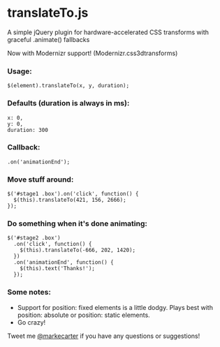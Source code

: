 translateTo.js
==============

A simple jQuery plugin for hardware-accelerated CSS transforms with graceful .animate() fallbacks

Now with Modernizr support! (Modernizr.css3dtransforms)

### Usage:

    $(element).translateTo(x, y, duration);
  
### Defaults (duration is always in ms):

    x: 0,
    y: 0,
    duration: 300

### Callback:

    .on('animationEnd');

### Move stuff around:

    $('#stage1 .box').on('click', function() {
      $(this).translateTo(421, 156, 2666);
    });

### Do something when it's done animating:

    $('#stage2 .box')
      .on('click', function() {
        $(this).translateTo(-666, 202, 1420);
      })
      .on('animationEnd', function() {
        $(this).text('Thanks!');
      });

### Some notes:
* Support for position: fixed elements is a little dodgy. Plays best with position: absolute or position: static elements.
* Go crazy!

Tweet me [@markecarter](http://twitter.com/markecarter "@markecarter") if you have any questions or suggestions!

